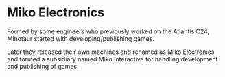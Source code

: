 # Miko Electronics
Formed by some engineers who previously worked on the Atlantis C24, Minotaur started with developing/publishing games.

Later they released their own machines and renamed as Miko Electronics and formed a subsidiary named Miko Interactive for handling development and publishing of games.
